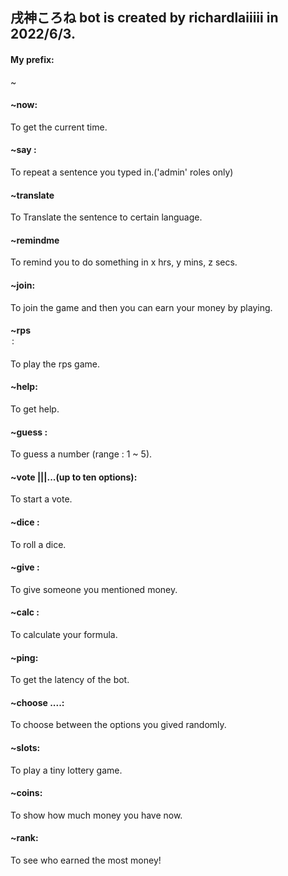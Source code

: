 ## 戌神ころね bot is created by richardlaiiiii in 2022/6/3.
#### My prefix: 
~
#### ~now: 
To get the current time.
#### ~say <sentence>:
To repeat a sentence you typed in.('admin' roles only)
#### ~translate
To Translate the sentence to certain language.
#### ~remindme
To remind you to do something in x hrs, y mins, z secs.
#### ~join: 
To join the game and then you can earn your money by playing.
#### ~rps <option> <money>: 
To play the rps game.
#### ~help: 
To get help.
#### ~guess <number>: 
To guess a number (range : 1 ~ 5).
#### ~vote <question>|<option1>|<option2>|...(up to ten options): 
To start a vote.
#### ~dice <money>: 
To roll a dice.
#### ~give <user> <counts>: 
To give someone you mentioned money.
#### ~calc <formula>: 
To calculate your formula.
#### ~ping: 
To get the latency of the bot.
#### ~choose <option1> <option2> <option3>....: 
To choose between the options you gived randomly.
#### ~slots: 
To play a tiny lottery game.
#### ~coins: 
To show how much money you have now.
#### ~rank: 
To see who earned the most money!

